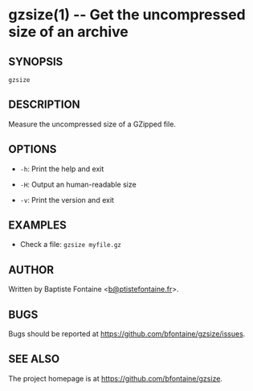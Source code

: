# gzsize(1) -- Get the uncompressed size of an archive

## SYNOPSIS

`gzsize` <file>

## DESCRIPTION

Measure the uncompressed size of a GZipped file.

## OPTIONS

  * `-h`:
    Print the help and exit

  * `-H`:
    Output an human-readable size

  * `-v`:
    Print the version and exit


## EXAMPLES

  * Check a file:
    `gzsize myfile.gz`

## AUTHOR

Written by Baptiste Fontaine <<b@ptistefontaine.fr>\>.

## BUGS

Bugs should be reported at <https://github.com/bfontaine/gzsize/issues>.

## SEE ALSO

The project homepage is at <https://github.com/bfontaine/gzsize>.
